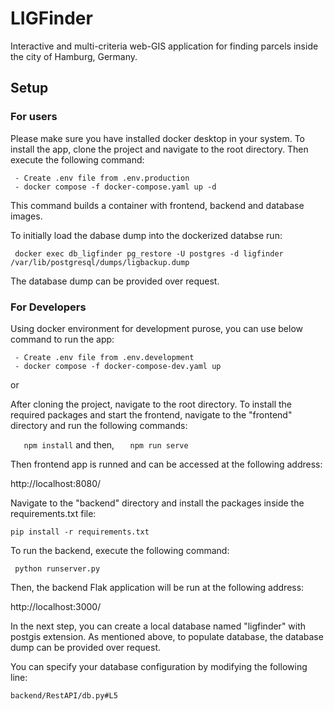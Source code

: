 ﻿# LIGFinder

Interactive and multi-criteria web-GIS application for finding parcels inside the city of Hamburg, Germany.

## Setup

### For users

Please make sure you have installed docker desktop in your system.
To install the app, clone the project and navigate to the root directory. Then execute the following command:

```
 - Create .env file from .env.production
 - docker compose -f docker-compose.yaml up -d
```

This command builds a container with frontend, backend and database images.

To initially load the dabase dump into the dockerized databse run:

```
 docker exec db_ligfinder pg_restore -U postgres -d ligfinder /var/lib/postgresql/dumps/ligbackup.dump
```

The database dump can be provided over request.

### For Developers

Using docker environment for development purose, you can use below command to run the app:

```
 - Create .env file from .env.development
 - docker compose -f docker-compose-dev.yaml up
```

or

After cloning the project, navigate to the root directory.
To install the required packages and start the frontend, navigate to the "frontend" directory and run the following commands:

` 	npm install`
and then,
` 	npm run serve`

Then frontend app is runned and can be accessed at the following address:

http://localhost:8080/

Navigate to the "backend" directory and install the packages inside the requirements.txt file:

`pip install -r requirements.txt`

To run the backend, execute the following command:

` python runserver.py`

Then, the backend Flak application will be run at the following address:

http://localhost:3000/

In the next step, you can create a local database named "ligfinder" with postgis extension. As mentioned above, to populate database, the database dump can be provided over request.

You can specify your database configuration by modifying the following line:

`backend/RestAPI/db.py#L5`
